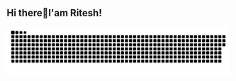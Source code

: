 ## Hi there👋I'am Ritesh!
![snake gif](https://github.com/rlly-ritesh/rlly-ritesh/blob/output/github-snake-dark.svg)

<!--
**rlly-ritesh/rlly-ritesh** is a ✨ _special_ ✨ repository because its `README.md` (this file) appears on your GitHub profile.

Here are some ideas to get you started:

- 🔭 I’m currently working on ...
- 🌱 I’m currently learning ...
- 👯 I’m looking to collaborate on ...
- 🤔 I’m looking for help with ...
- 💬 Ask me about ...
- 📫 How to reach me: ...
- 😄 Pronouns: ...
- ⚡ Fun fact: ...
-->
